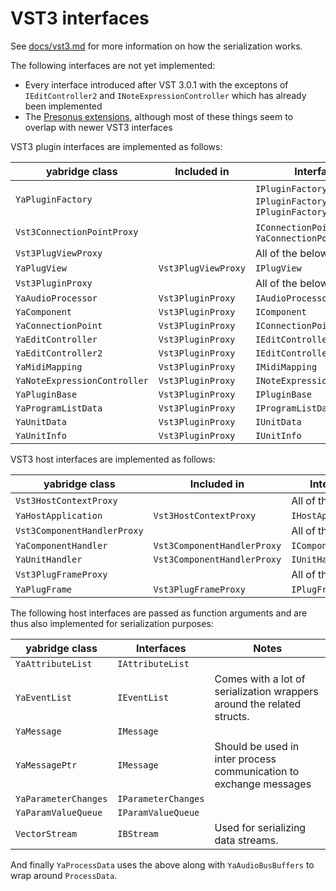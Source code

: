 # VST3 interfaces

See
[docs/vst3.md](https://github.com/robbert-vdh/yabridge/blob/master/docs/vst3.md)
for more information on how the serialization works.

The following interfaces are not yet implemented:

- Every interface introduced after VST 3.0.1 with the exceptons of
  `IEditController2` and `INoteExpressionController` which has already been
  implemented
- The [Presonus extensions](https://presonussoftware.com/en_US/developer),
  although most of these things seem to overlap with newer VST3 interfaces

VST3 plugin interfaces are implemented as follows:

| yabridge class               | Included in         | Interfaces                                             |
| ---------------------------- | ------------------- | ------------------------------------------------------ |
| `YaPluginFactory`            |                     | `IPluginFactory`, `IPluginFactory2`, `IPluginFactory3` |
| `Vst3ConnectionPointProxy`   |                     | `IConnectionPoint` through `YaConnectionPoint`         |
| `Vst3PlugViewProxy`          |                     | All of the below:                                      |
| `YaPlugView`                 | `Vst3PlugViewProxy` | `IPlugView`                                            |
| `Vst3PluginProxy`            |                     | All of the below:                                      |
| `YaAudioProcessor`           | `Vst3PluginProxy`   | `IAudioProcessor`                                      |
| `YaComponent`                | `Vst3PluginProxy`   | `IComponent`                                           |
| `YaConnectionPoint`          | `Vst3PluginProxy`   | `IConnectionPoint`                                     |
| `YaEditController`           | `Vst3PluginProxy`   | `IEditController`                                      |
| `YaEditController2`          | `Vst3PluginProxy`   | `IEditController2`                                     |
| `YaMidiMapping`              | `Vst3PluginProxy`   | `IMidiMapping`                                         |
| `YaNoteExpressionController` | `Vst3PluginProxy`   | `INoteExpressionController`                            |
| `YaPluginBase`               | `Vst3PluginProxy`   | `IPluginBase`                                          |
| `YaProgramListData`          | `Vst3PluginProxy`   | `IProgramListData`                                     |
| `YaUnitData`                 | `Vst3PluginProxy`   | `IUnitData`                                            |
| `YaUnitInfo`                 | `Vst3PluginProxy`   | `IUnitInfo`                                            |

VST3 host interfaces are implemented as follows:

| yabridge class              | Included in                 | Interfaces          |
| --------------------------- | --------------------------- | ------------------- |
| `Vst3HostContextProxy`      |                             | All of the below:   |
| `YaHostApplication`         | `Vst3HostContextProxy`      | `IHostApplication`  |
| `Vst3ComponentHandlerProxy` |                             | All of the below:   |
| `YaComponentHandler`        | `Vst3ComponentHandlerProxy` | `IComponentHandler` |
| `YaUnitHandler`             | `Vst3ComponentHandlerProxy` | `IUnitHandler`      |
| `Vst3PlugFrameProxy`        |                             | All of the below:   |
| `YaPlugFrame`               | `Vst3PlugFrameProxy`        | `IPlugFrame`        |

The following host interfaces are passed as function arguments and are thus also
implemented for serialization purposes:

| yabridge class       | Interfaces          | Notes                                                                  |
| -------------------- | ------------------- | ---------------------------------------------------------------------- |
| `YaAttributeList`    | `IAttributeList`    |                                                                        |
| `YaEventList`        | `IEventList`        | Comes with a lot of serialization wrappers around the related structs. |
| `YaMessage`          | `IMessage`          |                                                                        |
| `YaMessagePtr`       | `IMessage`          | Should be used in inter process communication to exchange messages     |
| `YaParameterChanges` | `IParameterChanges` |                                                                        |
| `YaParamValueQueue`  | `IParamValueQueue`  |                                                                        |
| `VectorStream`       | `IBStream`          | Used for serializing data streams.                                     |

And finally `YaProcessData` uses the above along with `YaAudioBusBuffers` to
wrap around `ProcessData`.
